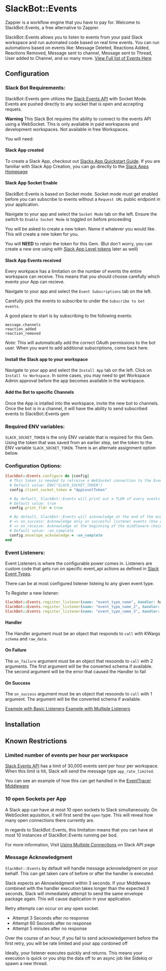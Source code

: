 # SlackBot::Events

Zappier is a workflow engine that you have to pay for. Welcome to SlackBot::Events, a free alternative to Zappier.

SlackBot::Events allows you to listen to events from your paid Slack workspace and run automated code based on real time events. You can run automations based on events like: Message Deleted, Reactions Added, Reactions Removed, Message sent to channel, Message sent to Thread, User added to Channel, and so many more. [View Full list of Events Here](https://api.slack.com/events)


## Configuration
### Slack Bot Requirements:
SlackBot::Events gem utilizes the [Slack Events API](https://api.slack.com/apis/events-api) with Socket Mode. Events are pushed directly to any socket that is open and accepting requets.

**Warning** This Slack Bot requires the ability to connect to the events API using a WebSocket. This is only available in paid workspaces and development workspaces. Not available in free Workspaces.

You will need:
#### Slack App created
To create a Slack App, checkout out [Slacks App Quickstart Guide](https://api.slack.com/quickstart). If you are familiar with Slack App Creation, you can go directly to the [Slack Apps Homepage](https://api.slack.com/apps)

#### Slack App Socket Enable
SlackBot::Events is based on Socket mode. Socket mode must get enabled before you can subscribe to events without a `Request URL` public endpoint in your application.

Navigate to your app and select the `Socket Mode` tab on the left. Ensure the switch to `Enable Socket Mode` is toggled on before proceeding

You will be asked to create a new token. Name it whatever you would like. This will create a new token for you.

You will **NEED** to retain the token for this Gem. (But don't worry, you can create a new one using with [Slack App Level tokens](https://api.slack.com/concepts/token-types#app-level) later as well)

#### Slack App Events received
Every workpace has a limitation on the number of events the entire workspace can receive. This means that you should choose carefully which events your App can recieve.

Navigate to your app and select the `Event Subscriptions` tab on the left.

Carefully pick the events to subscribe to under the `Subscribe to bot events`.

A good place to start is by subscribing to the following events:
```
message.channels
reaction_added
reaction_removed
```
*Note*: This will automatically add the correct OAuth permissions to the bot user. When you want to add additional subscriptions, come back here.

#### Install the Slack app to your workspace
Navigate to your app and select the `Install App` tab on the left. Click on `Install to Workspace`. In some cases, you may need to get Workspace Admin approval before the app becomes available in the workspace.

#### Add the Bot to specific Channels
Once the App is intalled into the workspace, invite the new bot to channels. Once the bot is in a channel, it will have the ability to send subscribed events to SlackBot::Events gem

### Required ENV variables:
`SLACK_SOCKET_TOKEN` is the only ENV variable that is required for this Gem. Using the token that was saved from an earlier step, set the token to the ENV variable `SLACK_SOCKET_TOKEN`. There is an alternate assignment option below.

### Configuration Options:
``` ruby
SlackBot::Events.configure do |config|
  # This token is needed to retreive a WebSocket connection to the Events API
  # Default value: ENV["SLACK_SOCKET_TOKEN"]
  config.client_socket_token = "AppLevelToken"

  # By default, SlackBot::Events will print out a TLDR of every events message that comes through
  # Default value: true
  config.print_tldr = true

  # By default, SlackBot::Events will acknowledge at the end of the middleware chain after it passes the message to the event listener. Available options:
  # => on_success: Acknowledge only on succesful listener events (Use with caution)
  # => on_receive: Acknowledge at the beginning of the middleware chain before it gets to listener events
  # Default value: :on_complete
  config.envelope_acknowledge = :on_complete
end
```

### Event Listeners:
Event Listeners is where the configurable power comes in. Listeners are custom code that gets run on specific event_api actions as defined in [Slack Event Types](https://api.slack.com/events).

There can be at most configured listener listeing to any given event type.

To Register a new listener:
```ruby
SlackBot::Events.register_listener(name: "event_type_name", handler: handler_object)
SlackBot::Events.register_listener(name: "event_type_name_2", handler: handler_object2, on_success: on_success_proc)
SlackBot::Events.register_listener(name: "event_type_name_3", handler: handler_object3, on_failure: on_failure_proc)
```

#### Handler
The Handler argument must be an object that responds to `call` with KWargs `schema` and `raw_data`.

#### On Failure
The `on_failure` argument must be an object that resoonds to `call` with 2 arguments. The first argument will be the converted schema if available. The second argument will be the error that caused the Handler to fail

#### On Success
The `on_success` argument must be an object that resoonds to `call` with 1 argument. The argument will be the converted schema if available.

[Example with Basic Listeners](/examples/basic)
[Example with Multiple Listeners](/examples/multi_listener)

## Installation

## Known Restrictions
### Limited number of events per hour per workspace
[Slack Events API](https://api.slack.com/apis/rate-limits#events) has a limit of 30,000 events sent per hour per workspace. When this limit is hit, Slack will send the message type `app_rate_limited`.

You can see an example of how this can get handled in the [EventTracer Middleware](lib/slack_bot/events/middleware/event_tracer.rb)


### 10 open Sockets per App
A Slack app can have at most 10 open sockets to Slack simultaneously. On WebSocket aquisition, it will first send the `open` type. This will reveal how many open connections there currently are.

In regards to SlackBot::Events, this limitation means that you can have at most 10 instances of SlackBot::Events running per bod.

For more information, Visit [Using Multiple Connections](https://api.slack.com/apis/socket-mode#connections) on Slack API page

### Message Acknowledgment
`SlackBot::Events` by default will handle message acknowledgment on your behalf. This can get taken care of before or after the handler is executed.

Slack expects an Aknowledgment within 3 seconds. If your Middleware combined with the handler execution takes longer than the expected 3 seconds, Slack will immediately attempt to send the same envelope package again. This will cause duplication in your application.

Retry attempts can occur on any open socket.
- Attempt 3 Seconds after no response
- Attempt 60 Seconds after no response
- Attempt 5 minutes after no response

Over the course of an hour, if you fail to send acknowledgement before the first retry, you will be rate limited and your app cordoned off

Ideally, your listener executes quickly and returns. This means your execution is quick or you ship the data off to an async job like Sidekiq or spawn a new thread.
